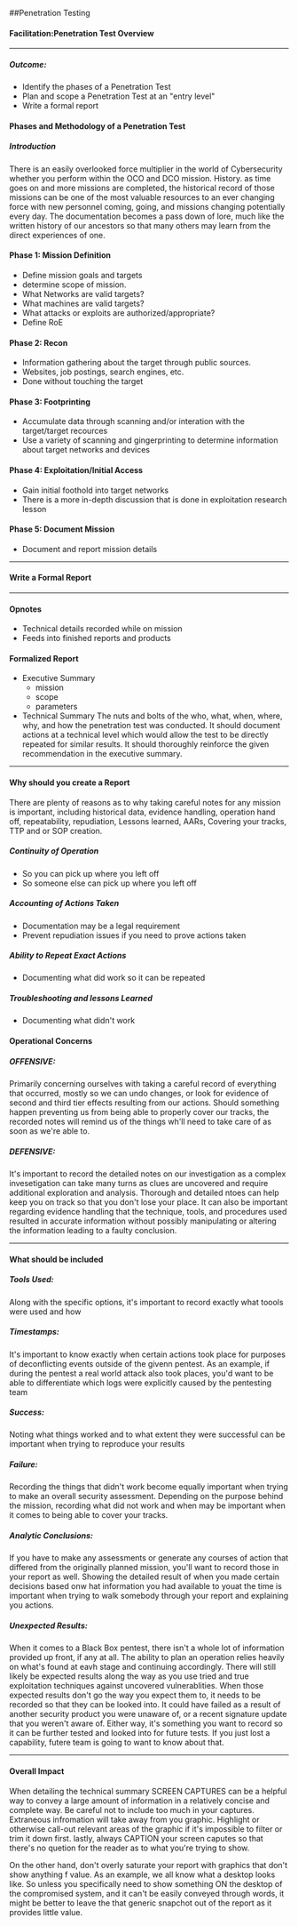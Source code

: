 ##Penetration Testing

#### Facilitation:Penetration Test Overview
---
##### Outcome:
* Identify the phases of a Penetration Test
* Plan and scope a Penetration Test at an "entry level"
* Write a formal report



#### Phases and Methodology of a Penetration Test
##### Introduction
There is an easily overlooked force multiplier in the world of Cybersecurity whether you perform within the OCO and DCO mission. History. as time goes on and more missions are completed, the historical record of those missions can be one of the most valuable resources to an ever changing force with new personnel coming, going, and missions changing potentially every day. The documentation becomes a pass down of lore, much like the written history of our ancestors so that many others may learn from the direct experiences of one. 

#### Phase 1: Mission Definition
* Define mission goals and targets
* determine scope of mission.
* What Networks are valid targets?
* What machines are valid targets?
* What attacks or exploits are authorized/appropriate?
* Define RoE

#### Phase 2: Recon
* Information gathering about the target through public sources.
* Websites, job postings, search engines, etc.
* Done without touching the target
#### Phase 3: Footprinting
* Accumulate data through scanning and/or interation with the target/target recources
* Use a variety of scanning and gingerprinting to determine information about target networks and devices
#### Phase 4: Exploitation/Initial Access
* Gain initial foothold into target networks
* There is a more in-depth discussion that is done in exploitation research lesson
#### Phase 5: Document Mission
* Document and report mission details
---
#### Write a Formal Report

---
#### Opnotes
* Technical details recorded while on mission
* Feeds into finished reports and products
#### Formalized Report
* Executive Summary
  * mission
  * scope
  * parameters
* Technical Summary
  The nuts and bolts of the who, what, when, where, why, and how the penetration test was conducted. It should document actions at a technical level which would allow the test to be directly repeated for similar results. It should thoroughly reinforce the given recommendation in the executive summary.
---
#### Why should you create a Report
There are plenty of reasons as to why taking careful notes for any mission is important, including historical data, evidence handling, operation hand off, repeatability, repudiation, Lessons learned, AARs, Covering your tracks, TTP and or SOP creation.
##### Continuity of Operation
* So you can pick up where you left off
* So someone else can pick up where you left off
##### Accounting of Actions Taken
* Documentation may be a legal requirement
* Prevent repudiation issues if you need to prove actions taken
##### Ability to Repeat Exact Actions
* Documenting what did work so it can be repeated
##### Troubleshooting and lessons Learned
* Documenting what didn't work
#### Operational Concerns
##### OFFENSIVE:
Primarily concerning ourselves with taking a careful record of everything that occurred, mostly so we can undo changes, or look for evidence of second and third tier effects resulting from our actions. Should something happen preventing us from being able to properly cover our tracks, the recorded notes will remind us of the things wh'll need to take care of as soon as we're able to.
##### DEFENSIVE:
It's important to record the detailed notes on our investigation as a complex invesetigation can take many turns as clues are uncovered and require additional exploration and analysis. Thorough and detailed ntoes can help keep you on track so that you don't lose your place. It can also be important regarding evidence handling that the technique, tools, and procedures used resulted in accurate information without possibly manipulating or altering the information leading to a faulty conclusion.

---

#### What should be included
##### Tools Used:
Along with the specific options, it's important to record exactly what toools were used and how

##### Timestamps:
It's important to know exactly when certain actions took place for purposes of deconflicting events outside of the givenn pentest. As an example, if during the pentest a real world attack also took places, you'd want to be able to differentiate which logs were explicitly caused by the pentesting team

##### Success:
Noting what things worked and to what extent they were successful can be important when trying to reproduce your results

##### Failure:
Recording the things that didn't work become equally important when trying to make an overall security assessment. Depending on the purpose behind the mission, recording what did not work and when may be important when it comes to being able to cover your tracks.

##### Analytic Conclusions:
If you have to make any assessments or generate any courses of action that differed from the originally planned mission, you'll want to record those in your report as well. Showing the detailed result of when you made certain decisions based onw hat information you had available to youat the time is important when trying to walk somebody through your report and explaining you actions.

##### Unexpected Results:
When it comes to a Black Box pentest, there isn't a whole lot of information provided up front, if any at all. The ability to plan an operation relies heavily on what's found at eavh stage and continuing accordingly. There will still likely be expected results along the way as you use tried and true exploitation techniques against uncovered vulnerablities. When those expected results don't go the way you expect them to, it needs to be recorded so that they can be looked into. It could have failed as a result of another security product you were unaware of, or a recent signature update that you weren't aware of. Either way, it's something you want to record so it can be further tested and looked into for future tests. If you just lost a capability, futere team is going to want to know about that. 

---
#### Overall Impact
When detailing the technical summary SCREEN CAPTURES can be a helpful way to convey a large amount of information in a relatively concise and complete way. Be careful not to include too much in your captures. Extraneous infromation will take away from you graphic. Highlight or otherwise call-out relevant areas of the graphic if it's impossible to filter or trim it down first. lastly, always CAPTION your screen caputes so that there's no quetion for the reader as to what you're trying to show.

On the other hand, don't overly saturate your report with graphics that don't show anything f value. As an example, we all know what a desktop looks like. So unless you specifically need to show something ON the desktop of the compromised system, and it can't be easily conveyed through words, it might be better to leave the that generic snapchot out of the report as it provides little value. 